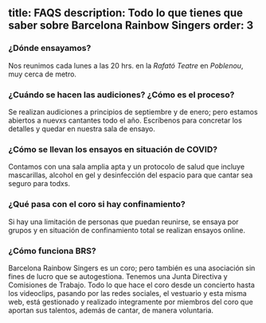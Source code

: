 title: FAQS
description: Todo lo que tienes que saber sobre Barcelona Rainbow Singers
order: 3
----
### ¿Dónde ensayamos?

Nos reunimos cada lunes a las 20 hrs. en la *Rafató Teatre* en *Poblenou*, muy cerca de metro.

### ¿Cuándo se hacen las audiciones? ¿Cómo es el proceso?

Se realizan audiciones a principios de septiembre y de enero; pero estamos abiertos a nuevxs cantantes todo el año.
Escríbenos para concretar los detalles y quedar en nuestra sala de ensayo. 

### ¿Cómo se llevan los ensayos en situación de COVID?

Contamos con una sala amplia apta y un protocolo de salud que incluye mascarillas, alcohol en gel y desinfección del espacio para que cantar sea seguro para todxs.

### ¿Qué pasa con el coro si hay confinamiento?

Si hay una limitación de personas que puedan reunirse, se ensaya por grupos y en situación de confinamiento total se realizan ensayos online.

### ¿Cómo funciona BRS?

Barcelona Rainbow Singers es un coro; pero también es una asociación sin fines de lucro que se autogestiona. Tenemos una Junta Directiva y Comisiones de Trabajo. Todo lo que hace el coro desde un concierto hasta los videoclips, pasando por las redes sociales, el vestuario y esta misma web, está gestionado y realizado integramente por miembros del coro que aportan sus talentos, además de cantar, de manera voluntaria.  
